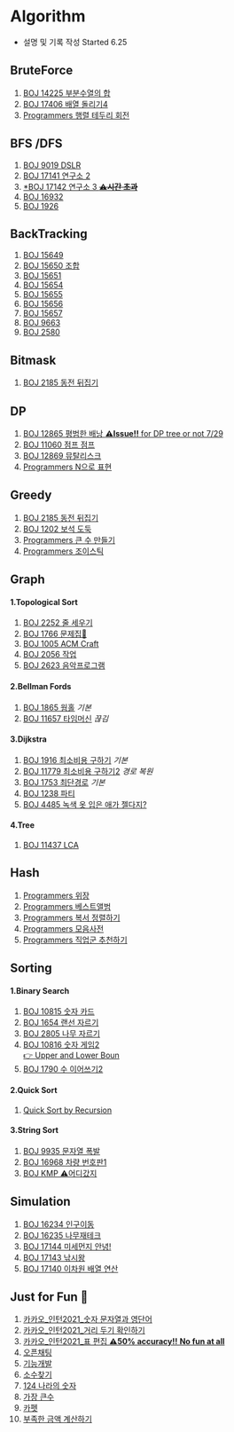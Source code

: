 # Algorithm
* 설명 및 기록 작성 Started 6.25   

## BruteForce    
1.  [BOJ 14225 부분수열의 합](https://github.com/minchjung/Algorithm/wiki/BruteForce)  
2.  [BOJ 17406 배열 돌리기4](https://github.com/minchjung/Algorithm/wiki/BruteForce02)
3.  [Programmers 행렬 테두리 회전](https://github.com/minchjung/Algorithm/blob/main/Programmers_Bruteforce.py)    

## BFS /DFS 
1. [BOJ 9019 DSLR](https://github.com/minchjung/Algorithm/wiki/BFS)  
2. [BOJ 17141 연구소 2](https://github.com/minchjung/Algorithm/wiki/BFS02)  
3. [*BOJ 17142 연구소 3 ~~**⚠️시간 초과**~~ ](https://github.com/minchjung/Algorithm/wiki/BFS03) 
4. [BOJ 16932](https://www.acmicpc.net/problem/16932)  
5. [BOJ 1926](https://github.com/minchjung/Algorithm/blob/main/DS3_611_BFS_cpp/bfs.cpp)  

## BackTracking  
1. [BOJ 15649](https://github.com/minchjung/Algorithm/blob/main/DS3_800BackTracking01/py.py)   
2. [BOJ 15650 조합](https://github.com/minchjung/Algorithm/blob/main/DS3_800BackTracking02/800BackTracking%5BS3%5D15650%20.py)   
3. [BOJ 15651](https://github.com/minchjung/Algorithm/blob/main/DS3_800BackTracking03/800BackTracking%5BS3%5D15651%20.py)  
4. [BOJ 15654](https://github.com/minchjung/Algorithm/blob/main/DS3_800BackTracking05/810BackTracking%5BS3%5D15654.py)  
5. [BOJ 15655](https://github.com/minchjung/Algorithm/blob/main/DS3_800BackTracking06/810BackTracking%5BS3%5D15655Comb.py)  
6. [BOJ 15656](https://github.com/minchjung/Algorithm/blob/main/DS3_800BackTracking07/810BackTracking%5BS3%5D15656-Permutation%20.py)  
7. [BOJ 15657](https://github.com/minchjung/Algorithm/blob/main/DS3_800BackTracking08/810BackTracking%5BS3%5D15657-Redundant-Permutation%20.py)    
8. [BOJ 9663](https://github.com/minchjung/Algorithm/blob/main/DS3_830BackTracking09/830BackTracking%5BG5%5D9663_N-Queen.py)  
10. [BOJ 2580](https://github.com/minchjung/Algorithm/blob/main/830_backTracking10_2580.py)       

## Bitmask 
1. [BOJ 2185 동전 뒤집기](https://github.com/minchjung/Algorithm/wiki/BitMask)   

## DP 
1. [BOJ 12865 평범한 배낭 **⚠️Issue!!** for DP tree or not 7/29](https://github.com/minchjung/Algorithm/wiki/DP)    
2. [BOJ 11060 점프 점프](https://github.com/minchjung/Algorithm/wiki/DP02)      
3. [BOJ 12869 뮤탈리스크](https://github.com/minchjung/Algorithm/wiki/DP03)  
4. [Programmers N으로 표현](https://github.com/minchjung/Algorithm/wiki/DP04) 

## Greedy 
1. [BOJ 2185 동전 뒤집기](https://github.com/minchjung/Algorithm/wiki/Greedy)
2. [BOJ 1202 보석 도둑](https://github.com/minchjung/Algorithm/wiki/Greedy02)  
3. [Programmers 큰 수 만들기](https://github.com/minchjung/Algorithm/wiki/Greedy03)  
4. [Programmers 조이스틱](https://github.com/minchjung/Algorithm/wiki/Greedy04)  

## Graph
#### 1.Topological Sort  
1. [BOJ 2252 줄 세우기](https://github.com/minchjung/Algorithm/wiki/Topo1)     
2. [BOJ 1766 문제집🐳](https://github.com/minchjung/Algorithm/wiki/Topo2)  
3. [BOJ 1005 ACM Craft](https://github.com/minchjung/Algorithm/wiki/Topo3)    
4. [BOJ 2056 작업](https://github.com/minchjung/Algorithm/wiki/Topo4)   
5. [BOJ 2623 음악프로그램](https://github.com/minchjung/Algorithm/wiki/Topo5)  
#### 2.Bellman Fords 
1. [BOJ 1865 웜홀](https://github.com/minchjung/Algorithm/wiki/Bellman1)  _기본_         
2. [BOJ 11657 타임머신](https://github.com/minchjung/Algorithm/wiki/Bellman2) _끊김_  
#### 3.Dijkstra
1. [BOJ 1916 최소비용 구하기](https://github.com/minchjung/Algorithm/wiki/Dijkstra1) _기본_       
2. [BOJ 11779 최소비용 구하기2](https://github.com/minchjung/Algorithm/wiki/Dijkstra2)  _경로 복원_      
3. [BOJ 1753 최단경로](https://github.com/minchjung/Algorithm/wiki/Dijkstra3)  _기본_
4. [BOJ 1238 파티](https://github.com/minchjung/Algorithm/blob/main/DS3_931Dijkstra04/931Dijkstra%5BG4%5D1238.py)    
5. [BOJ 4485 녹색 옷 입은 애가 젤다지?](https://github.com/minchjung/Algorithm/blob/main/DS3_931Dijkstra01/main.cpp)      
#### 4.Tree
1. [BOJ 11437 LCA](https://github.com/minchjung/Algorithm/wiki/Tree1)   

## Hash 
1. [Programmers 위장](https://github.com/minchjung/Algorithm/wiki/Hash)   
2. [Programmers 베스트앨범](https://github.com/minchjung/Algorithm/wiki/Hash02)  
3. [Programmers 복서 정렬하기](https://github.com/minchjung/Algorithm/wiki/Sorting-etc01)  
4. [Programmers 모음사전](https://github.com/minchjung/Algorithm/wiki/Sorting-etc02)  
5. [Programmers 직업군 추천하기](https://github.com/minchjung/Algorithm/wiki/Sorting-etc03)  

## Sorting 
#### 1.Binary Search
1. [BOJ 10815 숫자 카드](https://github.com/minchjung/Algorithm/wiki/BinarySearch)  
2. [BOJ 1654 랜선 자르기](https://github.com/minchjung/Algorithm/wiki/BinarySearch02)  
3. [BOJ 2805 나무 자르기](https://github.com/minchjung/Algorithm/wiki/BinarySearch03)   
4. [BOJ 10816 숫자 게임2](https://github.com/minchjung/Algorithm/wiki/BinarySearch04)  
[👉 Upper and Lower Boun](https://github.com/minchjung/Algorithm/wiki/BinarySearch04)        
5. [BOJ 1790 수 이어쓰기2](https://github.com/minchjung/Algorithm/wiki/BinarySearch05)  
#### 2.Quick Sort  
1. [Quick Sort by Recursion](https://github.com/minchjung/Algorithm/wiki/Quick-Sort)  

#### 3.String Sort 
1. [BOJ 9935 문자열 폭발](https://github.com/minchjung/Algorithm/wiki/String-Sort)    
2. [BOJ 16968 차량 번호판1](https://github.com/minchjung/Algorithm/wiki/String-Sort02)  
3. [BOJ KMP ⚠️어디갔지]()     

## Simulation  
1. [BOJ 16234 인구이동](https://github.com/minchjung/Algorithm/blob/main/16234.py)    
2. [BOJ 16235 나무재테크](https://github.com/minchjung/Algorithm/blob/main/16235.py)  
3. [BOJ 17144 미세먼지 안녕!](https://github.com/minchjung/Algorithm/blob/main/17144.py)  
4. [BOJ 17143 낚시왕](https://github.com/minchjung/Algorithm/blob/main/17143.py)    
5. [BOJ 17140 이차원 배열 연산](https://github.com/minchjung/Algorithm/blob/main/17140.cpp)


## Just for Fun 🐳
1. [카카오_인턴2021_숫자 문자열과 영단어](https://github.com/minchjung/Algorithm/blob/main/Programmers_Kakao2021_Intership_01/py.py)    
2. [카카오_인턴2021_거리 두기 확인하기](https://github.com/minchjung/Algorithm/blob/main/Programmers_Kakao2021_Intership_02/py.py)    
3. [카카오_인턴2021_표 편집 **⚠️50% accuracy!!** **No fun at all**](https://github.com/minchjung/Algorithm/blob/main/Programmers_Kakao2021_Intership_03/py.py)  
4. [오픈채팅](https://github.com/minchjung/Algorithm/blob/main/Programmers_%EC%98%A4%ED%94%88%EC%B1%84%ED%8C%85%EB%B0%A9.py)  
5. [기능개발](https://github.com/minchjung/Algorithm/blob/main/Programmers%EA%B8%B0%EB%8A%A5%EA%B0%9C%EB%B0%9CLv2.py)    
6. [소수찾기](https://github.com/minchjung/Algorithm/blob/main/Programmers%EC%86%8C%EC%88%98%EC%B0%BE%EA%B8%B0Lv2.py)  
7. [124 나라의 숫자](https://github.com/minchjung/Algorithm/blob/main/Programmers_124%EB%82%98%EB%9D%BC.cpp)   
8. [가장 큰수](https://github.com/minchjung/Algorithm/blob/main/prob.py)   
9. [카펫](https://github.com/minchjung/Algorithm/blob/main/Carpet.py)   
10. [부족한 금액 계산하기](https://github.com/minchjung/Algorithm/blob/main/py%20copy.py)    
